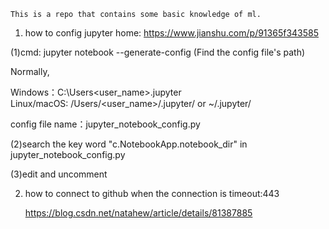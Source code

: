     This is a repo that contains some basic knowledge of ml.

1. how to config jupyter home: https://www.jianshu.com/p/91365f343585

(1)cmd: jupyter notebook --generate-config (Find the config file's path)

Normally, 

Windows：C:\Users\<user_name>\.jupyter\
Linux/macOS: /Users/<user_name>/.jupyter/ or ~/.jupyter/

config file name：jupyter_notebook_config.py

(2)search the key word "c.NotebookApp.notebook_dir" in jupyter_notebook_config.py

(3)edit and uncomment

2. how to connect to github when the connection is timeout:443

    https://blog.csdn.net/natahew/article/details/81387885
